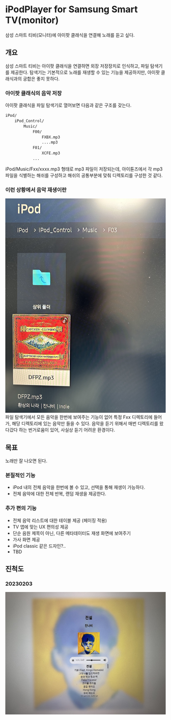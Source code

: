 # iPodPlayer for Samsung Smart TV(monitor)

삼성 스마트 티비(모니터)에 아이팟 클래식을 연결해 노래를 듣고 싶다.

## 개요
삼성 스마트 티비는 아이팟 클래식을 연결하면 외장 저장장치로 인식하고, 파일 탐색기를 제공한다. 탐색기는 기본적으로 노래를 재생할 수 있는 기능을 제공하지만, 아이팟 클래식과의 궁합은 좋지 못하다.

### 아이팟 클래식의 음악 저장

아이팟 클래식을 파일 탐색기로 열어보면 다음과 같은 구조를 갖는다.
```bash
iPod/
    iPod_Control/
        Music/
            F00/
                FXBX.mp3
                ....mp3
            F01/
                XCFE.mp3
            ...
```
iPod/Music/Fxx/xxxx.mp3 형태로 mp3 파일이 저장되는데, 아이튠즈에서 각 mp3 파일을 식별하는 해쉬를 구성하고 해쉬의 공통부분에 맞춰 디렉토리를 구성한 것 같다. 

### 이런 상황에서 음악 재생이란
![iPod_Music_Directory](./docs/ipod_music_dir_arch.jpg)
파일 탐색기에서 모든 음악을 한번에 보여주는 기능이 없어 특정 Fxx 디렉토리에 들어가, 해당 디렉토리에 있는 음악만 들을 수 있다. 음악을 듣기 위해서 매번 디렉토리를 왔다갔다 하는 번거로움이 있어, 사실상 듣기 어려운 환경이다.

## 목표
노래만  잘  나오면  된다.

### 본질적인 기능
* iPod 내의 전체 음악을 한번에 볼 수 있고, 선택을 통해 재생이 가능하다.
* 전체 음악에 대한 전체 반복, 랜덤 재생을 제공한다.

### 추가 편의 기능
* 전체 음악 리스트에 대한 테이블 제공 (페이징 적용)
* TV 앱에 맞는 UX 편의성 제공
* 단순 음원 제목이 아닌, 다른 메타데이터도 재생 화면에 보여주기
* 가사 화면 제공
* iPod classic 같은 드자인?..
* TBD

## 진척도
### 20230203
![V20230203](./docs/20230203.jpg)
